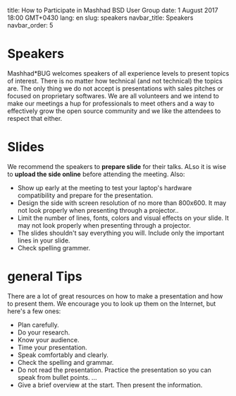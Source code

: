 title: How to Participate in Mashhad BSD User Group
date: 1 August 2017 18:00 GMT+0430
lang: en
slug: speakers
navbar_title: Speakers
navbar_order: 5

# Speakers

Mashhad*BUG welcomes speakers of all experience levels to present topics
of interest. There is no matter how technical (and not technical) the
topics are. The only thing we do not accept is presentations with sales
pitches or focused on proprietary softwares. We are all volunteers and
we intend to make our meetings a hup for professionals to meet others
and a way to effectively grow the open source community and we like the
attendees to respect that either.

# Slides

We recommend the speakers to **prepare slide** for their talks. ALso it
is wise to **upload the side online** before attending the meeting.
Also:

- Show up early at the meeting to test your laptop's hardware
compatibility and prepare for the presentation.
- Design the side with screen resolution of no more than 800x600. It
may not look properly when presenting through a projector..
- Limit the number of lines, fonts, colors and visual effects on your
slide. It may not look properly when presenting through a projector.
- The slides shouldn't say everything you will. Include only the
important lines in your slide.
- Check spelling grammer.

# general Tips

There are a lot of great resources on how to make a presentation and how
to present them. We encourage you to look up them on the Internet, but
here's a few ones:

- Plan carefully.
- Do your research.
- Know your audience.
- Time your presentation.
- Speak comfortably and clearly.
- Check the spelling and grammar.
- Do not read the presentation. Practice the presentation so you can
speak from bullet points. ...
- Give a brief overview at the start. Then present the information.
